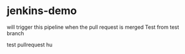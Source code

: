# jenkins-demo
will trigger this pipeline when the pull request is merged
Test from test branch

test
pullrequest
hu
